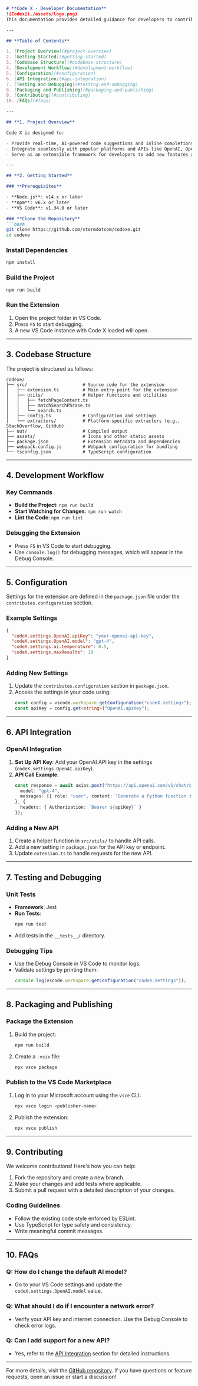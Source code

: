 ```markdown
# **Code X - Developer Documentation**
![Codex](./assets/logo.png)
This documentation provides detailed guidance for developers to contribute to and enhance the Code X VS Code extension. It covers the project structure, development setup, key components, and best practices for extending the functionality of Code X.

---

## **Table of Contents**

1. [Project Overview](#project-overview)
2. [Getting Started](#getting-started)
3. [Codebase Structure](#codebase-structure)
4. [Development Workflow](#development-workflow)
5. [Configuration](#configuration)
6. [API Integration](#api-integration)
7. [Testing and Debugging](#testing-and-debugging)
8. [Packaging and Publishing](#packaging-and-publishing)
9. [Contributing](#contributing)
10. [FAQs](#faqs)

---

## **1. Project Overview**

Code X is designed to:

- Provide real-time, AI-powered code suggestions and inline completions.
- Integrate seamlessly with popular platforms and APIs like OpenAI, OpenRouter, and Stack Overflow.
- Serve as an extensible framework for developers to add new features and integrations.

---

## **2. Getting Started**

### **Prerequisites**

- **Node.js**: v14.x or later  
- **npm**: v6.x or later  
- **VS Code**: v1.34.0 or later  

### **Clone the Repository**
```bash
git clone https://github.com/stormdotcom/codexe.git
cd codexe
```

### **Install Dependencies**
```bash
npm install
```

### **Build the Project**
```bash
npm run build
```

### **Run the Extension**
1. Open the project folder in VS Code.
2. Press `F5` to start debugging.
3. A new VS Code instance with Code X loaded will open.

---

## **3. Codebase Structure**

The project is structured as follows:

```plaintext
codexe/
├── src/                     # Source code for the extension
│   ├── extension.ts         # Main entry point for the extension
│   ├── utils/               # Helper functions and utilities
│   │   ├── fetchPageContent.ts
│   │   ├── matchSearchPhrase.ts
│   │   └── search.ts
│   ├── config.ts            # Configuration and settings
│   └── extractors/          # Platform-specific extractors (e.g., StackOverflow, GitHub)
├── out/                     # Compiled output
├── assets/                  # Icons and other static assets
├── package.json             # Extension metadata and dependencies
├── webpack.config.js        # Webpack configuration for bundling
└── tsconfig.json            # TypeScript configuration
```

---

## **4. Development Workflow**

### **Key Commands**

- **Build the Project**: `npm run build`  
- **Start Watching for Changes**: `npm run watch`  
- **Lint the Code**: `npm run lint`  

### **Debugging the Extension**
- Press `F5` in VS Code to start debugging.
- Use `console.log()` for debugging messages, which will appear in the Debug Console.

---

## **5. Configuration**

Settings for the extension are defined in the `package.json` file under the `contributes.configuration` section.

### **Example Settings**
```json
{
  "codeX.settings.OpenAI.apiKey": "your-openai-api-key",
  "codeX.settings.OpenAI.model": "gpt-4",
  "codeX.settings.ai.temperature": 0.5,
  "codeX.settings.maxResults": 10
}
```

### **Adding New Settings**
1. Update the `contributes.configuration` section in `package.json`.
2. Access the settings in your code using:
   ```typescript
   const config = vscode.workspace.getConfiguration("codeX.settings");
   const apiKey = config.get<string>("OpenAI.apiKey");
   ```

---

## **6. API Integration**

### **OpenAI Integration**
1. **Set Up API Key**: Add your OpenAI API key in the settings (`codeX.settings.OpenAI.apiKey`).
2. **API Call Example**:
   ```typescript
   const response = await axios.post("https://api.openai.com/v1/chat/completions", {
     model: "gpt-4",
     messages: [{ role: "user", content: "Generate a Python function to sort a list." }]
   }, {
     headers: { Authorization: `Bearer ${apiKey}` }
   });
   ```

### **Adding a New API**
1. Create a helper function in `src/utils/` to handle API calls.
2. Add a new setting in `package.json` for the API key or endpoint.
3. Update `extension.ts` to handle requests for the new API.

---

## **7. Testing and Debugging**

### **Unit Tests**
- **Framework**: Jest  
- **Run Tests**:
  ```bash
  npm run test
  ```
- Add tests in the `__tests__/` directory.

### **Debugging Tips**
- Use the Debug Console in VS Code to monitor logs.
- Validate settings by printing them:
  ```typescript
  console.log(vscode.workspace.getConfiguration("codeX.settings"));
  ```

---

## **8. Packaging and Publishing**

### **Package the Extension**

1. Build the project:
   ```bash
   npm run build
   ```

2. Create a `.vsix` file:
   ```bash
   npx vsce package
   ```

### **Publish to the VS Code Marketplace**

1. Log in to your Microsoft account using the `vsce` CLI:
   ```bash
   npx vsce login <publisher-name>
   ```

2. Publish the extension:
   ```bash
   npx vsce publish
   ```

---

## **9. Contributing**

We welcome contributions! Here's how you can help:

1. Fork the repository and create a new branch.
2. Make your changes and add tests where applicable.
3. Submit a pull request with a detailed description of your changes.

### **Coding Guidelines**
- Follow the existing code style enforced by ESLint.
- Use TypeScript for type safety and consistency.
- Write meaningful commit messages.

---

## **10. FAQs**

### Q: How do I change the default AI model?
- Go to your VS Code settings and update the `codeX.settings.OpenAI.model` value.

### Q: What should I do if I encounter a network error?
- Verify your API key and internet connection. Use the Debug Console to check error logs.

### Q: Can I add support for a new API?
- Yes, refer to the [API Integration](#api-integration) section for detailed instructions.

---

For more details, visit the [GitHub repository](https://github.com/stormdotcom/codex). If you have questions or feature requests, open an issue or start a discussion!
```
